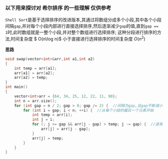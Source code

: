 ### 以下用来探讨对 希尔排序 的一些理解 仅供参考

```Shell Sort```是基于选择排序的改进版本,其通过将数组分成多个小段,其中各个小段间隔```gap```,并对每个小段内部进行直接选择排序,然后逐渐减少```gap```的值,直到```gap == 1```时,此时数组就是一整个小段,并对整个数组进行选择排序;
这种分段进行排序的方法,时间复杂度 $ O(n\log n)$ 小于直接进行选择排序的时间复杂度 $O(n^2)$

**思路**
```cpp
void swap(vector<int>&arr,int a1,int a2)
{
    int temp = arr[a1];
    arr[a1] = arr[a2];
    arr[a2] = temp;
}
int main()
{
    vector<int>arr = {64, 34, 25, 12, 22, 11, 90};
    int n = arr.size();
    for (int gap = n / 2; gap > 0; gap /= 2) {  //间隔为gap,且gap不断减小
        for (int i = gap; i < n; ++i) {  //从每个小段的最后一个元素开始
            int temp = arr[i];
            int j = i;
            for (; j >= gap && arr[j - gap] > temp; j -= gap) {  //逐渐向前比较排序
                arr[j] = arr[j - gap];
            }
            arr[j] = temp;
        }
    }
}

```
